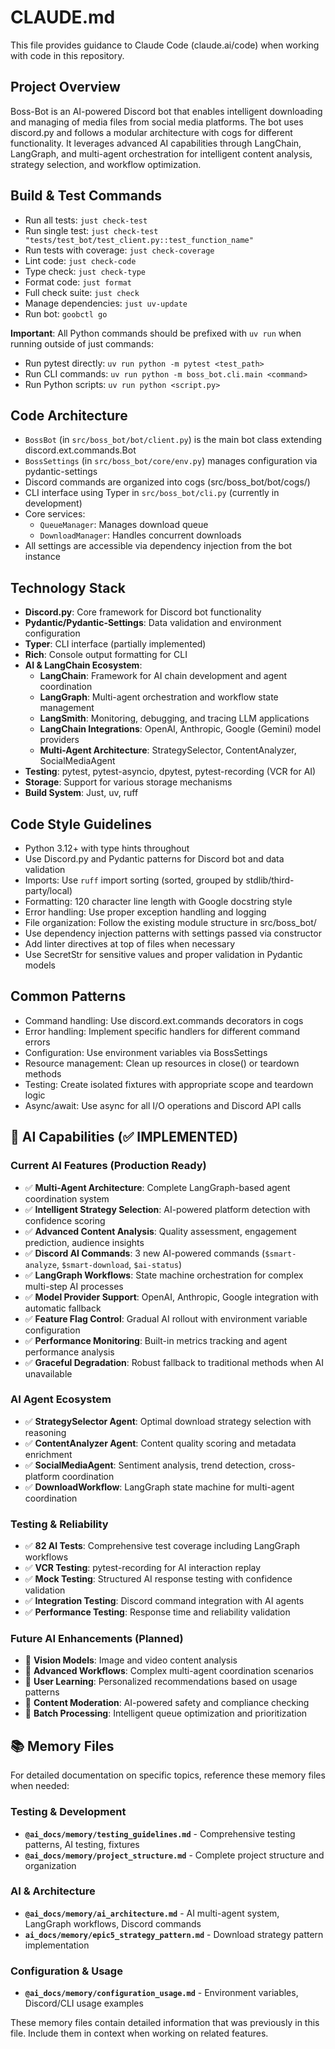 # CLAUDE.md

This file provides guidance to Claude Code (claude.ai/code) when working with code in this repository.

## Project Overview
Boss-Bot is an AI-powered Discord bot that enables intelligent downloading and managing of media files from social media platforms. The bot uses discord.py and follows a modular architecture with cogs for different functionality. It leverages advanced AI capabilities through LangChain, LangGraph, and multi-agent orchestration for intelligent content analysis, strategy selection, and workflow optimization.

## Build & Test Commands
- Run all tests: `just check-test`
- Run single test: `just check-test "tests/test_bot/test_client.py::test_function_name"`
- Run tests with coverage: `just check-coverage`
- Lint code: `just check-code`
- Type check: `just check-type`
- Format code: `just format`
- Full check suite: `just check`
- Manage dependencies: `just uv-update`
- Run bot: `goobctl go`

**Important**: All Python commands should be prefixed with `uv run` when running outside of just commands:
- Run pytest directly: `uv run python -m pytest <test_path>`
- Run CLI commands: `uv run python -m boss_bot.cli.main <command>`
- Run Python scripts: `uv run python <script.py>`

## Code Architecture
- `BossBot` (in `src/boss_bot/bot/client.py`) is the main bot class extending discord.ext.commands.Bot
- `BossSettings` (in `src/boss_bot/core/env.py`) manages configuration via pydantic-settings
- Discord commands are organized into cogs (src/boss_bot/bot/cogs/)
- CLI interface using Typer in `src/boss_bot/cli.py` (currently in development)
- Core services:
  - `QueueManager`: Manages download queue
  - `DownloadManager`: Handles concurrent downloads
- All settings are accessible via dependency injection from the bot instance

## Technology Stack
- **Discord.py**: Core framework for Discord bot functionality
- **Pydantic/Pydantic-Settings**: Data validation and environment configuration
- **Typer**: CLI interface (partially implemented)
- **Rich**: Console output formatting for CLI
- **AI & LangChain Ecosystem**:
  - **LangChain**: Framework for AI chain development and agent coordination
  - **LangGraph**: Multi-agent orchestration and workflow state management
  - **LangSmith**: Monitoring, debugging, and tracing LLM applications
  - **LangChain Integrations**: OpenAI, Anthropic, Google (Gemini) model providers
  - **Multi-Agent Architecture**: StrategySelector, ContentAnalyzer, SocialMediaAgent
- **Testing**: pytest, pytest-asyncio, dpytest, pytest-recording (VCR for AI)
- **Storage**: Support for various storage mechanisms
- **Build System**: Just, uv, ruff

## Code Style Guidelines
- Python 3.12+ with type hints throughout
- Use Discord.py and Pydantic patterns for Discord bot and data validation
- Imports: Use `ruff` import sorting (sorted, grouped by stdlib/third-party/local)
- Formatting: 120 character line length with Google docstring style
- Error handling: Use proper exception handling and logging
- File organization: Follow the existing module structure in src/boss_bot/
- Use dependency injection patterns with settings passed via constructor
- Add linter directives at top of files when necessary
- Use SecretStr for sensitive values and proper validation in Pydantic models

## Common Patterns
- Command handling: Use discord.ext.commands decorators in cogs
- Error handling: Implement specific handlers for different command errors
- Configuration: Use environment variables via BossSettings
- Resource management: Clean up resources in close() or teardown methods
- Testing: Create isolated fixtures with appropriate scope and teardown logic
- Async/await: Use async for all I/O operations and Discord API calls

## 🤖 AI Capabilities (✅ IMPLEMENTED)

### **Current AI Features** (Production Ready)
- ✅ **Multi-Agent Architecture**: Complete LangGraph-based agent coordination system
- ✅ **Intelligent Strategy Selection**: AI-powered platform detection with confidence scoring
- ✅ **Advanced Content Analysis**: Quality assessment, engagement prediction, audience insights
- ✅ **Discord AI Commands**: 3 new AI-powered commands (`$smart-analyze`, `$smart-download`, `$ai-status`)
- ✅ **LangGraph Workflows**: State machine orchestration for complex multi-step AI processes
- ✅ **Model Provider Support**: OpenAI, Anthropic, Google integration with automatic fallback
- ✅ **Feature Flag Control**: Gradual AI rollout with environment variable configuration
- ✅ **Performance Monitoring**: Built-in metrics tracking and agent performance analysis
- ✅ **Graceful Degradation**: Robust fallback to traditional methods when AI unavailable

### **AI Agent Ecosystem**
- ✅ **StrategySelector Agent**: Optimal download strategy selection with reasoning
- ✅ **ContentAnalyzer Agent**: Content quality scoring and metadata enrichment
- ✅ **SocialMediaAgent**: Sentiment analysis, trend detection, cross-platform coordination
- ✅ **DownloadWorkflow**: LangGraph state machine for multi-agent coordination

### **Testing & Reliability**
- ✅ **82 AI Tests**: Comprehensive test coverage including LangGraph workflows
- ✅ **VCR Testing**: pytest-recording for AI interaction replay
- ✅ **Mock Testing**: Structured AI response testing with confidence validation
- ✅ **Integration Testing**: Discord command integration with AI agents
- ✅ **Performance Testing**: Response time and reliability validation

### **Future AI Enhancements** (Planned)
- 🔄 **Vision Models**: Image and video content analysis
- 🔄 **Advanced Workflows**: Complex multi-agent coordination scenarios
- 🔄 **User Learning**: Personalized recommendations based on usage patterns
- 🔄 **Content Moderation**: AI-powered safety and compliance checking
- 🔄 **Batch Processing**: Intelligent queue optimization and prioritization

## 📚 Memory Files

For detailed documentation on specific topics, reference these memory files when needed:

### **Testing & Development**
- **`@ai_docs/memory/testing_guidelines.md`** - Comprehensive testing patterns, AI testing, fixtures
- **`@ai_docs/memory/project_structure.md`** - Complete project structure and organization

### **AI & Architecture**
- **`@ai_docs/memory/ai_architecture.md`** - AI multi-agent system, LangGraph workflows, Discord commands
- **`ai_docs/memory/epic5_strategy_pattern.md`** - Download strategy pattern implementation

### **Configuration & Usage**
- **`@ai_docs/memory/configuration_usage.md`** - Environment variables, Discord/CLI usage examples

These memory files contain detailed information that was previously in this file. Include them in context when working on related features.
